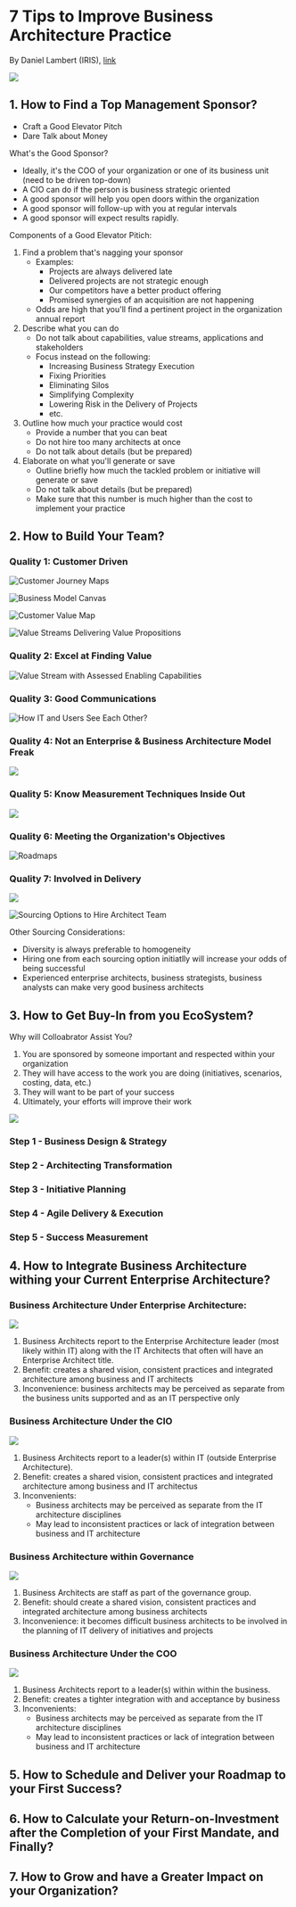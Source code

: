 # 7 Tips to Improve Business Architecture Practice

By Daniel Lambert \(IRIS\), [link](https://youtu.be/NPG_0zQLRPk)

![](.gitbook/assets/image%20%2817%29.png)

## 1. How to Find a Top Management Sponsor?

* Craft a Good Elevator Pitch
* Dare Talk about Money

What's the Good Sponsor?

* Ideally, it's the COO of your organization or one of its business unit \(need to be driven top-down\)
* A CIO can do if the person is business strategic oriented
* A good sponsor will help you open doors within the organization
* A good sponsor will follow-up with you at regular intervals
* A good sponsor will expect results rapidly.

Components of a Good Elevator Pitich:

1. Find a problem that's nagging your sponsor
   * Examples:
     * Projects are always delivered late
     * Delivered projects are not strategic enough
     * Our competitors have a better product offering
     * Promised synergies of an acquisition are not happening
   * Odds are high that you'll find a pertinent project in the organization annual report
2. Describe what you can do
   * Do not talk about capabilities, value streams, applications and stakeholders
   * Focus instead on the following:
     * Increasing Business Strategy Execution
     * Fixing Priorities
     * Eliminating Silos
     * Simplifying Complexity
     * Lowering Risk in the Delivery of Projects
     * etc.
3. Outline how much your practice would cost
   * Provide a number that you can beat
   * Do not hire too many architects at once
   * Do not talk about details \(but be prepared\)
4. Elaborate on what you'll generate or save
   * Outline briefly how much the tackled problem or initiative will generate or save
   * Do not talk about details \(but be prepared\)
   * Make sure that this number is much higher than the cost to implement your practice

## 2. How to Build Your Team?

### Quality 1: Customer Driven

![Customer Journey Maps](.gitbook/assets/image%20%289%29.png)

![Business Model Canvas](.gitbook/assets/image%20%283%29.png)

![Customer Value Map](.gitbook/assets/image%20%284%29.png)

![Value Streams Delivering Value Propositions](.gitbook/assets/image%20%2812%29.png)

### Quality 2: Excel at Finding Value

![Value Stream with Assessed Enabling Capabilities](.gitbook/assets/image%20%2813%29.png)

### Quality 3: Good Communications

![How IT and Users See Each Other?](.gitbook/assets/image%20%281%29.png)

### Quality 4: Not an Enterprise & Business Architecture Model Freak

![](.gitbook/assets/image%20%282%29.png)

### Quality 5: Know Measurement Techniques Inside Out

![](.gitbook/assets/image%20%2810%29.png)

### Quality 6: Meeting the Organization's Objectives

![Roadmaps](.gitbook/assets/image%20%288%29.png)

### Quality 7: Involved in Delivery

![](.gitbook/assets/image%20%285%29.png)

![Sourcing Options to Hire Architect Team](.gitbook/assets/image%20%286%29.png)

Other Sourcing Considerations:

* Diversity is always preferable to homogeneity
* Hiring one from each sourcing option initiatlly will increase your odds of being successful
* Experienced enterprise architects, business strategists, business analysts can make very good business architects

## 3. How to Get Buy-In from you EcoSystem?

Why will Colloabrator Assist You?

1. You are sponsored by someone important and respected within your organization
2. They will have access to the work you are doing \(initiatives, scenarios, costing, data, etc.\)
3. They will want to be part of your success
4. Ultimately, your efforts will improve their work

![](.gitbook/assets/image%20%2815%29.png)

### Step 1 - Business Design & Strategy

### Step 2 - Architecting Transformation

### Step 3 - Initiative Planning

### Step 4 - Agile Delivery & Execution

### Step 5 - Success Measurement

## 4. How to Integrate Business Architecture withing your Current Enterprise Architecture?

### Business Architecture Under Enterprise Architecture:

![](.gitbook/assets/image.png)

1. Business Architects report to the Enterprise Architecture leader \(most likely within IT\) along with the IT Architects that often will have an Enterprise Architect title.
2. Benefit: creates a shared vision, consistent practices and integrated architecture among business and IT architects
3. Inconvenience: business architects may be perceived as separate from the business units supported and as an IT perspective only

### Business Architecture Under the CIO

![](.gitbook/assets/image%20%2811%29.png)

1. Business Architects report to a leader\(s\) within IT \(outside Enterprise Architecture\).
2. Benefit: creates a shared vision, consistent practices and integrated architecture among business and IT architectus
3. Inconvenients:
   * Business architects may be perceived as separate from the IT architecture disciplines
   * May lead to inconsistent practices or lack of integration between business and IT architecture

### Business Architecture within Governance

![](.gitbook/assets/image%20%287%29.png)

1. Business Architects are staff as part of the governance group.
2. Benefit: should create a shared vision, consistent practices and integrated architecture among business architects
3. Inconvenience: it becomes difficult business architects to be involved in the planning of IT delivery of initiatives and projects

### Business Architecture Under the COO

![](.gitbook/assets/image%20%2816%29.png)

1. Business Architects report to a leader\(s\) within within the business.
2. Benefit: creates a tighter integration with and acceptance by business
3. Inconvenients:
   * Business architects may be perceived as separate from the IT architecture disciplines
   * May lead to inconsistent practices or lack of integration between business and IT architecture

## 5. How to Schedule and Deliver your Roadmap to your First Success?

## 6. How to Calculate your Return-on-Investment after the Completion of your First Mandate, and Finally?

## 7. How to Grow and have a Greater Impact on your Organization?



